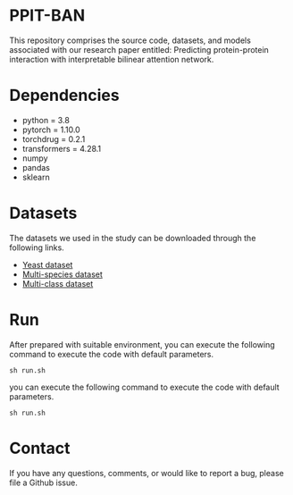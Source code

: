 # PPIT-BAN

This repository comprises the source code, datasets, and models associated with our research paper entitled: 
Predicting protein-protein interaction with interpretable bilinear attention network.

# Dependencies
* python = 3.8
* pytorch = 1.10.0
* torchdrug = 0.2.1
* transformers = 4.28.1
* numpy
* pandas
* sklearn

# Datasets
The datasets we used in the study can be downloaded through the following links.

* [Yeast dataset](https://yun.baidu.com/disk/main?_at_=1735304226983#/index?category=all&path=%2F%E6%95%B0%E6%8D%AE%E9%9B%86%2Fyeast)
* [Multi-species dataset](https://yun.baidu.com/disk/main?_at_=1735304226983#/index?category=all&path=%2F%E6%95%B0%E6%8D%AE%E9%9B%86%2Fmulti_species)
* [Multi-class dataset](https://yun.baidu.com/disk/main?_at_=1735304226983#/index?category=all&path=%2F%E6%95%B0%E6%8D%AE%E9%9B%86%2Fmulti_class)


# Run 
After prepared with suitable environment, you can execute the following command to execute the code with default parameters.
```shell
sh run.sh
```
you can execute the following command to execute the code with default parameters.
```shell
sh run.sh
```
# Contact
If you have any questions, comments, or would like to report a bug, please file a Github issue.
